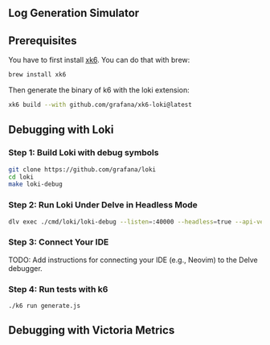 ## Log Generation Simulator

## Prerequisites

You have to first install [xk6](https://grafana.com/docs/loki/latest/send-data/k6/). You can do that with brew:
```bash
brew install xk6
```
Then generate the binary of k6 with the loki extension:
```bash
xk6 build --with github.com/grafana/xk6-loki@latest
```

## Debugging with Loki

### Step 1: Build Loki with debug symbols
```bash
git clone https://github.com/grafana/loki
cd loki
make loki-debug
```

### Step 2: Run Loki Under Delve in Headless Mode

```bash
dlv exec ./cmd/loki/loki-debug --listen=:40000 --headless=true --api-version=2 --accept-multiclient --continue -- -config.file=./cmd/loki/loki-local-config.yaml
```

### Step 3: Connect Your IDE
TODO: Add instructions for connecting your IDE (e.g., Neovim) to the
Delve debugger.


### Step 4: Run tests with k6
```
./k6 run generate.js
```

## Debugging with Victoria Metrics
